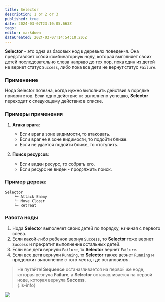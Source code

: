 ```yaml
---
title: Selector
description: 1 or 2 or 3
published: true
date: 2024-03-07T23:10:05.663Z
tags: 
editor: markdown
dateCreated: 2024-03-07T14:54:10.206Z
---
```


**Selector** - это одна из базовых нод в деревьях поведения. Она представляет собой комбинаторную ноду, которая выполняет своих детей последовательно слева направо до тех пор, пока один из детей не вернет статус `Success`, либо пока все дети не вернут статус `Failure`.

### Применение
Нода Selector полезна, когда нужно выполнить действия в порядке приоритетов. Если одно действие не выполнено успешно, **Selector** переходит к следующему действию в списке.

### Примеры применения
1. **Атака врага**:
   - Если враг в зоне видимости, то атаковать.
   - Если враг не в зоне видимости, то подойти ближе.
   - Если не удается подойти ближе, то отступить.

2. **Поиск ресурсов**:
   - Если виден ресурс, то собрать его.
   - Если ресурс не виден - продолжить поиск.

### Пример дерева:
```
Selector
    └─ Attack Enemy
    └─ Move Closer
    └─ Retreat
```

### Работа ноды
1. Нода **Selector** выполняет своих детей по порядку, начиная с первого слева.
2. Если какой-либо ребенок вернул `Success`, то **Selector** тоже вернет `Success` и прекратит выполнение остальных детей.
3. Если все дети вернули `Failure`, то **Selector** вернет `Failure`.
4. Если все дети вернули `Running`, то **Selector** также вернет `Running` и продолжит выполнение с того места, где остановился.

> Не путайте! **Sequence** останавливается на первой же ноде, которая вернула **Failure**, а **Selector** останавливается на первой ноде, которая вернула **Success**.  
{.is-info}

![](https://i.imgur.com/pgaOalh.png)